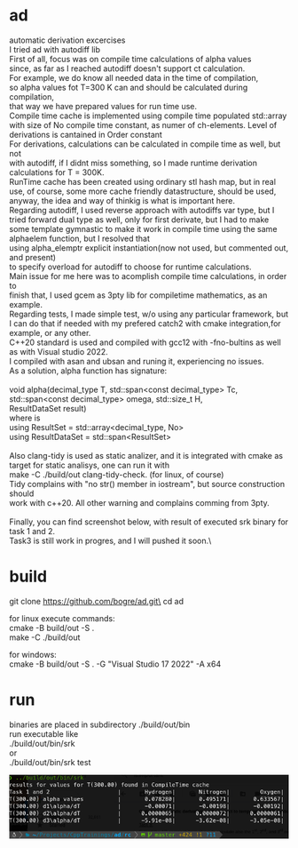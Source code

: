 # ad
automatic derivation excercises\
I tried ad with autodiff lib\
First of all, focus was on compile time calculations of alpha values\
since, as far as I reached autodiff doesn't support ct calculation.\
For example, we do know all needed data in the time of compilation,\
so alpha values fot T=300 K can and should be calculated during compilation,\
that way we have prepared values for run time use.\
Compile time cache is implemented using compile time populated std::array with
size of No compile time constant, as numer of ch-elements. Level of derivations is cantained in Order
constant\
For derivations, calculations can be calculated in compile time as well, but not\
with autodiff, if I didnt miss something, so I made runtime derivation calculations for T = 300K.\
RunTime cache has been created using ordinary stl hash map, but in real\
use, of course, some more cache friendly datastructure, should be used,\
anyway, the idea and way of thinkig is what is important here.\
Regarding autodiff, I used reverse approach with autodiffs var type, but I tried
forward dual type as well, only for first derivate, but I had to make some
template gymnastic to make it work in compile time using the same alphaelem function, but I resolved that\
using alpha_elemptr explicit instantiation(now not used, but commented out, and present)\
to specify overload for autodiff to choose for runtime calculations.\
Main issue for me here was to acomplish compile time calculations, in order to\
finish that, I used gcem as 3pty lib for compiletime mathematics, as an example.\
Regarding tests, I made simple test, w/o using any particular framework, but
I can do that if needed with my prefered catch2 with cmake integration,for example, or any other.\
C++20 standard is used and compiled with gcc12 with -fno-bultins as well as with Visual studio 2022.\
I compiled with asan and ubsan and runing it, experiencing no issues.\
As a solution, alpha function has signature:\
\
void alpha(decimal_type T, std::span\<const decimal_type> Tc,\
           std::span\<const decimal_type> omega, std::size_t H,\
           ResultDataSet result)\
where is\
using ResultSet = std::array<decimal_type, No>\
using ResultDataSet = std::span\<ResultSet>\
\
Also clang-tidy is used as static analizer, and it is integrated with cmake as\
target for static analisys, one can run it with\
make -C ./build/out clang-tidy-check. (for linux, of course)\
Tidy complains with "no str() member in iostream", but source construction should\
work with c++20. All other warning and complains comming from 3pty.\
\
Finally, you can find screenshot below, with result of executed srk binary for\
task 1 and 2.\
Task3 is still work in progres, and I will pushed it soon.\
# build
git clone https://github.com/bogre/ad.git\
cd ad

for linux execute commands:\
cmake -B build/out -S .\
make -C ./build/out

for windows:\
cmake -B build/out -S . -G "Visual Studio 17 2022" -A x64
# run
binaries are placed in subdirectory ./build/out/bin\
run executable like\
./build/out/bin/srk\
or\
./build/out/bin/srk test

![results for task 1 and 2](./rc/task1and2.png?raw=true "run on linux")
